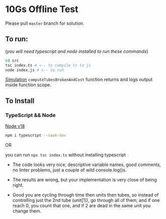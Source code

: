 # 10Gs Offline Test

Please pull `master` branch for solution.

## To run:

(_you will need typescript and node installed to run these commands_)

```sh
cd src
tsc index.ts # <-- to compile ts to js
node index.js # <-- to run
```

[Simulation](https://github.com/colinwilliams91/10gs-offline-test/blob/master/src/index.ts) `computeTubesBrokenAndCost` function returns and logs output inside function scope.

## To Install
### TypeScript && Node

[Node v18](https://nodejs.dev/en/download/)

```sh
npm i typescript --save-dev
```

OR

you can run `npx tsc index.ts` without installing typescript



* The code looks very nice, descriptive variable names, good comments, no linter problems, just a couple of wild console.log()s.

* The results are wrong, but your implementation is very close of being right.

* Good you are cycling through time then units then tubes, so instead of controlling just the 2nd tube (unit[1]), go through all of them, and if one reach 0, you count that one, and if 2 are dead in the same unit you change them.

<!-- * You forgot about the cost of the initial 16 tubes the classroom has at the beginning of the year, you need to add this too. -->
